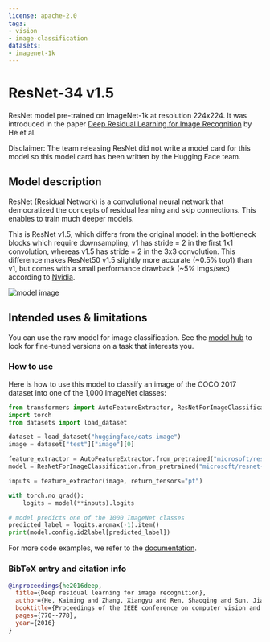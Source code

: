 ```yaml
---
license: apache-2.0
tags:
- vision
- image-classification
datasets:
- imagenet-1k
---
```


# ResNet-34 v1.5

ResNet model pre-trained on ImageNet-1k at resolution 224x224. It was introduced in the paper [Deep Residual Learning for Image Recognition](https://arxiv.org/abs/1512.03385) by He et al. 

Disclaimer: The team releasing ResNet did not write a model card for this model so this model card has been written by the Hugging Face team.

## Model description

ResNet (Residual Network) is a convolutional neural network that democratized the concepts of residual learning and skip connections. This enables to train much deeper models.

This is ResNet v1.5, which differs from the original model: in the bottleneck blocks which require downsampling, v1 has stride = 2 in the first 1x1 convolution, whereas v1.5 has stride = 2 in the 3x3 convolution. This difference makes ResNet50 v1.5 slightly more accurate (\~0.5% top1) than v1, but comes with a small performance drawback (~5% imgs/sec) according to [Nvidia](https://catalog.ngc.nvidia.com/orgs/nvidia/resources/resnet_50_v1_5_for_pytorch).

![model image](https://huggingface.co/datasets/huggingface/documentation-images/resolve/main/resnet_architecture.png)

## Intended uses & limitations

You can use the raw model for image classification. See the [model hub](https://huggingface.co/models?search=resnet) to look for
fine-tuned versions on a task that interests you.

### How to use

Here is how to use this model to classify an image of the COCO 2017 dataset into one of the 1,000 ImageNet classes:

```python
from transformers import AutoFeatureExtractor, ResNetForImageClassification
import torch
from datasets import load_dataset

dataset = load_dataset("huggingface/cats-image")
image = dataset["test"]["image"][0]

feature_extractor = AutoFeatureExtractor.from_pretrained("microsoft/resnet-34")
model = ResNetForImageClassification.from_pretrained("microsoft/resnet-34")

inputs = feature_extractor(image, return_tensors="pt")

with torch.no_grad():
    logits = model(**inputs).logits

# model predicts one of the 1000 ImageNet classes
predicted_label = logits.argmax(-1).item()
print(model.config.id2label[predicted_label])
```

For more code examples, we refer to the [documentation](https://huggingface.co/docs/transformers/main/en/model_doc/resnet).

### BibTeX entry and citation info

```bibtex
@inproceedings{he2016deep,
  title={Deep residual learning for image recognition},
  author={He, Kaiming and Zhang, Xiangyu and Ren, Shaoqing and Sun, Jian},
  booktitle={Proceedings of the IEEE conference on computer vision and pattern recognition},
  pages={770--778},
  year={2016}
}
```
